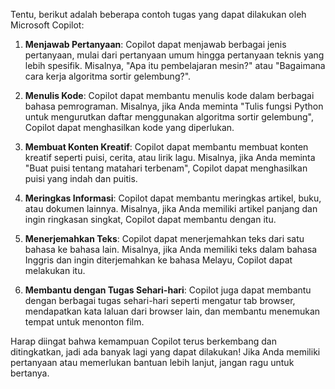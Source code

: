 Tentu, berikut adalah beberapa contoh tugas yang dapat dilakukan oleh Microsoft Copilot:

1. **Menjawab Pertanyaan**: Copilot dapat menjawab berbagai jenis pertanyaan, mulai dari pertanyaan umum hingga pertanyaan teknis yang lebih spesifik. Misalnya, "Apa itu pembelajaran mesin?" atau "Bagaimana cara kerja algoritma sortir gelembung?".

2. **Menulis Kode**: Copilot dapat membantu menulis kode dalam berbagai bahasa pemrograman. Misalnya, jika Anda meminta "Tulis fungsi Python untuk mengurutkan daftar menggunakan algoritma sortir gelembung", Copilot dapat menghasilkan kode yang diperlukan.

3. **Membuat Konten Kreatif**: Copilot dapat membantu membuat konten kreatif seperti puisi, cerita, atau lirik lagu. Misalnya, jika Anda meminta "Buat puisi tentang matahari terbenam", Copilot dapat menghasilkan puisi yang indah dan puitis.

4. **Meringkas Informasi**: Copilot dapat membantu meringkas artikel, buku, atau dokumen lainnya. Misalnya, jika Anda memiliki artikel panjang dan ingin ringkasan singkat, Copilot dapat membantu dengan itu.

5. **Menerjemahkan Teks**: Copilot dapat menerjemahkan teks dari satu bahasa ke bahasa lain. Misalnya, jika Anda memiliki teks dalam bahasa Inggris dan ingin diterjemahkan ke bahasa Melayu, Copilot dapat melakukan itu.

6. **Membantu dengan Tugas Sehari-hari**: Copilot juga dapat membantu dengan berbagai tugas sehari-hari seperti mengatur tab browser, mendapatkan kata laluan dari browser lain, dan membantu menemukan tempat untuk menonton film.

Harap diingat bahwa kemampuan Copilot terus berkembang dan ditingkatkan, jadi ada banyak lagi yang dapat dilakukan! Jika Anda memiliki pertanyaan atau memerlukan bantuan lebih lanjut, jangan ragu untuk bertanya.
